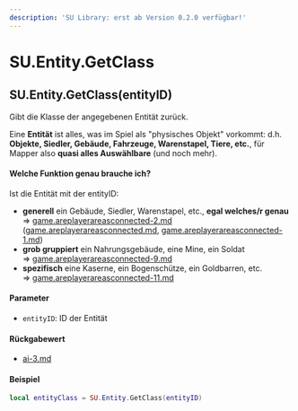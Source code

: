 ```yaml
---
description: 'SU Library: erst ab Version 0.2.0 verfügbar!'
---
```


# SU.Entity.GetClass

## SU.Entity.GetClass(entityID)

Gibt die Klasse der angegebenen Entität zurück.

Eine **Entität** ist alles, was im Spiel als "physisches Objekt" vorkommt: d.h. **Objekte, Siedler, Gebäude, Fahrzeuge, Warenstapel, Tiere, etc.**, für Mapper also **quasi alles Auswählbare** (und noch mehr).



#### Welche Funktion genau brauche ich?

Ist die Entität mit der entityID:

* **generell** ein Gebäude, Siedler, Warenstapel, etc., **egal welches/r genau**\
  ⇒ [game.areplayerareasconnected-2.md](game.areplayerareasconnected-2.md "mention") ([game.areplayerareasconnected.md](game.areplayerareasconnected.md "mention"), [game.areplayerareasconnected-1.md](game.areplayerareasconnected-1.md "mention"))
* **grob gruppiert** ein Nahrungsgebäude, eine Mine, ein Soldat\
  ⇒ [game.areplayerareasconnected-9.md](game.areplayerareasconnected-9.md "mention")
* **spezifisch** eine Kaserne, ein Bogenschütze, ein Goldbarren, etc.\
  ⇒ [game.areplayerareasconnected-11.md](game.areplayerareasconnected-11.md "mention")



#### Parameter

* `entityID`: ID der Entität

#### Rückgabewert

* [ai-3.md](../../su-api-enums/ai-3.md "mention")

#### Beispiel

```lua
local entityClass = SU.Entity.GetClass(entityID)
```
